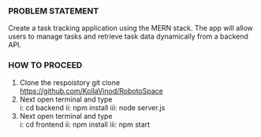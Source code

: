 ### PROBLEM STATEMENT
Create a task tracking application using the MERN stack. The app will allow users to manage
tasks and retrieve task data dynamically from a backend API.

###

### HOW TO PROCEED
1. Clone the respoistory git clone https://github.com/KollaVinod/RobotoSpace
2. Next open terminal and type  
   i: cd backend
   ii: npm install
   iii: node server.js
3. Next open terminal and type  
   i: cd frontend
   ii: npm install
   iii: npm start

